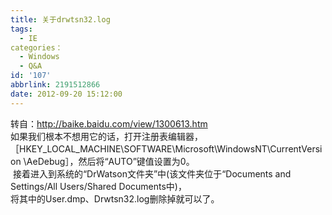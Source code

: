 ```yaml
---
title: 关于drwtsn32.log
tags:
  - IE
categories：
  - Windows
  - Q&A
id: '107'
abbrlink: 2191512866
date: 2012-09-20 15:12:00
---
```


  
转自：http://baike.baidu.com/view/1300613.htm  
如果我们根本不想用它的话，打开注册表编辑器，  
［HKEY\_LOCAL\_MACHINE\\SOFTWARE\\Microsoft\\WindowsNT\\CurrentVersion \\AeDebug］，然后将“AUTO”键值设置为0。  
 接着进入到系统的“DrWatson文件夹”中(该文件夹位于“Documents and Settings/All Users/Shared Documents中)，  
将其中的User.dmp、Drwtsn32.log删除掉就可以了。